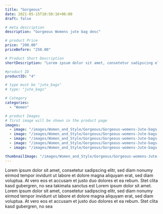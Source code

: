 ```yaml
---
title: "Gorgeous"
date: 2021-05-15T10:50:16+06:00
draft: false

# meta description
description: "Gorgeous Womens jute bag desc"

# product Price
price: "200.00"
priceBefore: "250.00"

# Product Short Description
shortDescription: "Lorem ipsum dolor sit amet, consetetur sadipscing elitr, sed diam nonumy eirmod tempor invidunt ut"

#product ID
productID: "4"

# type must be "jute_bags"
# type: "jute_bags"

# Category
categories:
  - "Women"

# product Images
# first image will be shown in the product page
images:
  - image: "/images/Women_and_Style/Gorgeous/Gorgeous-womens-Jute-bags-2.png"
  - image: "/images/Women_and_Style/Gorgeous/Gorgeous-womens-Jute-bags-1.png"
  - image: "/images/Women_and_Style/Gorgeous/Gorgeous-womens-Jute-bags-3.png"
  - image: "/images/Women_and_Style/Gorgeous/Gorgeous-womens-Jute-bags-4.jpg"
  - image: "/images/Women_and_Style/Gorgeous/Gorgeous-womens-Jute-bags-5.jpg"

thumbnailImage: "/images/Women_and_Style/Gorgeous/Gorgeous-womens-Jute-bags-2.png"
---
```


Lorem ipsum dolor sit amet, consetetur sadipscing elitr, sed diam nonumy eirmod tempor invidunt ut labore et dolore magna aliquyam erat, sed diam voluptua. At vero eos et accusam et justo duo dolores et ea rebum. Stet clita kasd gubergren, no sea takimata sanctus est Lorem ipsum dolor sit amet. Lorem ipsum dolor sit amet, consetetur sadipscing elitr, sed diam nonumy eirmod tempor invidunt ut labore et dolore magna aliquyam erat, sed diam voluptua. At vero eos et accusam et justo duo dolores et ea rebum. Stet clita kasd gubergren, no sea
